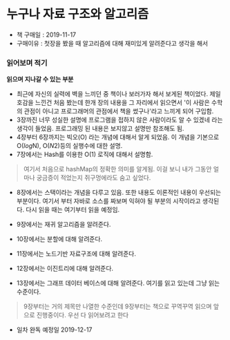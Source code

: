# 누구나 자료 구조와 알고리즘

- 책 구매일 : 2019-11-17
- 구매이유 : 첫장을 봤을 때 알고리즘에 대해 재미있게 알려준다고 생각을 해서

### 읽어보며 적기

**읽으며 지나갈 수 있는 부분**

- 최근에 자신의 실력에 벽을 느끼던 중 책이나 보러가자 해서 보게된 책이었다. 제일 호감을 느낀건 처음 봤는데 한개 장의 내용을 그 자리에서 읽으면서 '이 사람은 수학의 관점이 아니고 프로그래머의 관점에서 책을 썼구나'라고 느끼게 되어 구입함.
- 3장까진 너무 성실한 설명에 프로그램을 접하지 않은 사람이라도 알 수 있겠네 라는 생각이 들었음. 프로그래밍 된 내용은 보지않고 설명만 참조해도 됨.
- 4장부터 6장까지는 빅오(O) 라는 개념에 대해서 알게 되었음. 이 개념을 기본으로 O($log$N), O($N2$)등의 실행수에 대한 설명.
- 7장에서는 Hash를 이용한 O(1) 로직에 대해서 설명함.

> 여기서 처음으로 hashMap의 정확한 의미를 알게됨. 이걸 보니 내가 그동안 얼마나 궁금증이 적었는지 쥐구멍에라도 숨고 싶었다.

- 8장에서는 스택이라는 개념을 다루고 있음. 또한 내용도 이론적인 내용이 우선되는 부분이다. 여기서 부터 자바로 소스를 짜보며 익혀야 될 부분의 시작이라고 생각된다. 다시 읽을 때는 여기부터 읽을 예정임.

- 9장에서는 재귀 알고리즘을 알려준다.

- 10장에서는 분할에 대해 알려준다.
- 11장에서는 노드기반 자료구조에 대해 알려준다.
- 12장에서는 이진트리에 대해 알려준다.
- 13장에서는 그래프 데이터 베이스에 대해 알려준다. 여기를 읽고 있는데 그냥 읽는 수준이다.

> 9장부터는 거의 제목만 나열한 수준인데 9장부터는 책으로 꾸역꾸역 읽으며 앞으로 진행중이다. 우선 다 읽어보려고 한다

- 일차 완독 예정일 2019-12-17